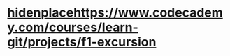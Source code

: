 # [hidenplace](https://www.codecademy.com/courses/learn-git/projects/f1-excursion)https://www.codecademy.com/courses/learn-git/projects/f1-excursion
